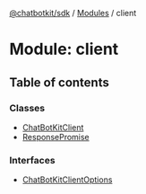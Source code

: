 [@chatbotkit/sdk](../README.md) / [Modules](../modules.md) / client

# Module: client

## Table of contents

### Classes

- [ChatBotKitClient](../classes/client.ChatBotKitClient.md)
- [ResponsePromise](../classes/client.ResponsePromise.md)

### Interfaces

- [ChatBotKitClientOptions](../interfaces/client.ChatBotKitClientOptions.md)
